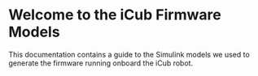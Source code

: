 # Welcome to the iCub Firmware Models
This documentation contains a guide to the Simulink models we used to generate the firmware running
onboard the iCub robot.
